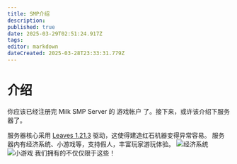 ```yaml
---
title: SMP介绍
description: 
published: true
date: 2025-03-29T02:51:24.917Z
tags: 
editor: markdown
dateCreated: 2025-03-28T23:33:31.779Z
---
```


# 介绍
你应该已经注册完 Milk SMP Server 的 游戏帐户 了。接下来，或许该介绍下服务器了。

服务器核心采用 [Leaves 1.21.3](https://leavesmc.org/software/leaves) 驱动，这使得建造红石机器变得异常容易。
服务器内有经济系统、小游戏等，支持假人，丰富玩家游玩体验。
![经济系统](https://img.picui.cn/free/2025/03/29/67e75e16a966b.png)
![小游戏](https://img.picui.cn/free/2025/03/29/67e75ef16677e.png)
我们拥有的不仅仅限于这些！
